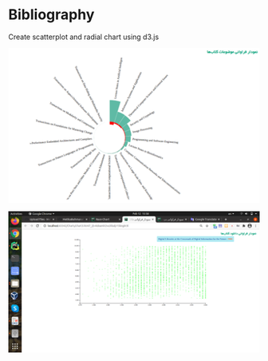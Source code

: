 # Bibliography

Create scatterplot and radial chart using d3.js

![book_frequency](https://github.com/MelikaBahmanabadi/Bibliography/blob/main/book_frequency.png?raw=true)

![book_frequency2](https://github.com/MelikaBahmanabadi/Bibliography/blob/main/book_frequency2.png?raw=true)
